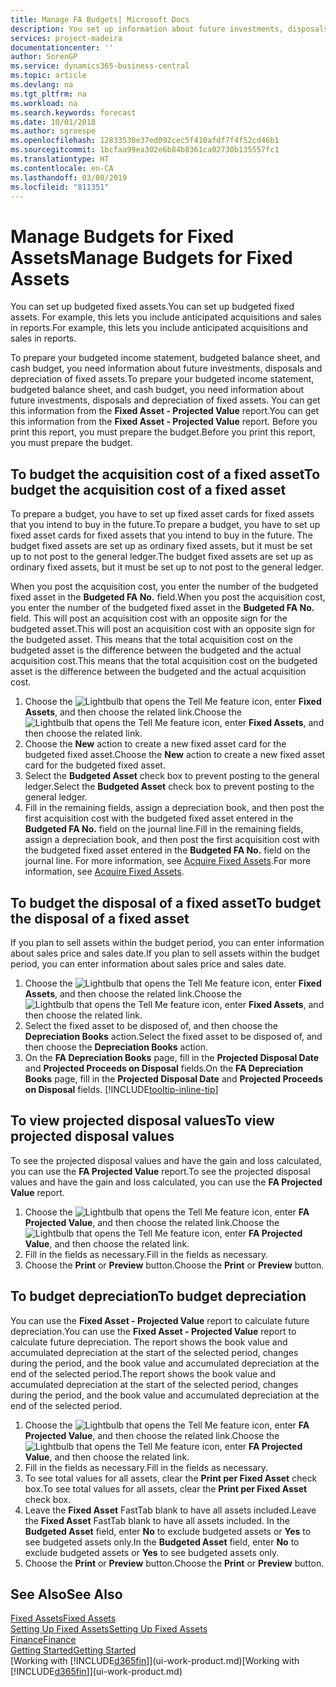 ```yaml
---
title: Manage FA Budgets| Microsoft Docs
description: You set up information about future investments, disposals, and depreciation of fixed assets to help prepare budgets and forecasts.
services: project-madeira
documentationcenter: ''
author: SorenGP
ms.service: dynamics365-business-central
ms.topic: article
ms.devlang: na
ms.tgt_pltfrm: na
ms.workload: na
ms.search.keywords: forecast
ms.date: 10/01/2018
ms.author: sgroespe
ms.openlocfilehash: 12833530e37ed092cec5f410afdf7f4f52cd46b1
ms.sourcegitcommit: 1bcfaa99ea302e6b84b8361ca02730b135557fc1
ms.translationtype: HT
ms.contentlocale: en-CA
ms.lasthandoff: 03/08/2019
ms.locfileid: "811351"
---
```

# <a name="manage-budgets-for-fixed-assets"></a><span data-ttu-id="ecebf-103">Manage Budgets for Fixed Assets</span><span class="sxs-lookup"><span data-stu-id="ecebf-103">Manage Budgets for Fixed Assets</span></span>
<span data-ttu-id="ecebf-104">You can set up budgeted fixed assets.</span><span class="sxs-lookup"><span data-stu-id="ecebf-104">You can set up budgeted fixed assets.</span></span> <span data-ttu-id="ecebf-105">For example, this lets you include anticipated acquisitions and sales in reports.</span><span class="sxs-lookup"><span data-stu-id="ecebf-105">For example, this lets you include anticipated acquisitions and sales in reports.</span></span>  

<span data-ttu-id="ecebf-106">To prepare your budgeted income statement, budgeted balance sheet, and cash budget, you need information about future investments, disposals and depreciation of fixed assets.</span><span class="sxs-lookup"><span data-stu-id="ecebf-106">To prepare your budgeted income statement, budgeted balance sheet, and cash budget, you need information about future investments, disposals and depreciation of fixed assets.</span></span> <span data-ttu-id="ecebf-107">You can get this information from the **Fixed Asset - Projected Value** report.</span><span class="sxs-lookup"><span data-stu-id="ecebf-107">You can get this information from the **Fixed Asset - Projected Value** report.</span></span> <span data-ttu-id="ecebf-108">Before you print this report, you must prepare the budget.</span><span class="sxs-lookup"><span data-stu-id="ecebf-108">Before you print this report, you must prepare the budget.</span></span>  

## <a name="to-budget-the-acquisition-cost-of-a-fixed-asset"></a><span data-ttu-id="ecebf-109">To budget the acquisition cost of a fixed asset</span><span class="sxs-lookup"><span data-stu-id="ecebf-109">To budget the acquisition cost of a fixed asset</span></span>
<span data-ttu-id="ecebf-110">To prepare a budget, you have to set up fixed asset cards for fixed assets that you intend to buy in the future.</span><span class="sxs-lookup"><span data-stu-id="ecebf-110">To prepare a budget, you have to set up fixed asset cards for fixed assets that you intend to buy in the future.</span></span> <span data-ttu-id="ecebf-111">The budget fixed assets are set up as ordinary fixed assets, but it must be set up to not post to the general ledger.</span><span class="sxs-lookup"><span data-stu-id="ecebf-111">The budget fixed assets are set up as ordinary fixed assets, but it must be set up to not post to the general ledger.</span></span>

<span data-ttu-id="ecebf-112">When you post the acquisition cost, you enter the number of the budgeted fixed asset in the **Budgeted FA No.** field.</span><span class="sxs-lookup"><span data-stu-id="ecebf-112">When you post the acquisition cost, you enter the number of the budgeted fixed asset in the **Budgeted FA No.** field.</span></span> <span data-ttu-id="ecebf-113">This will post an acquisition cost with an opposite sign for the budgeted asset.</span><span class="sxs-lookup"><span data-stu-id="ecebf-113">This will post an acquisition cost with an opposite sign for the budgeted asset.</span></span> <span data-ttu-id="ecebf-114">This means that the total acquisition cost on the budgeted asset is the difference between the budgeted and the actual acquisition cost.</span><span class="sxs-lookup"><span data-stu-id="ecebf-114">This means that the total acquisition cost on the budgeted asset is the difference between the budgeted and the actual acquisition cost.</span></span>

1. <span data-ttu-id="ecebf-115">Choose the ![Lightbulb that opens the Tell Me feature](media/ui-search/search_small.png "Tell me what you want to do") icon, enter **Fixed Assets**, and then choose the related link.</span><span class="sxs-lookup"><span data-stu-id="ecebf-115">Choose the ![Lightbulb that opens the Tell Me feature](media/ui-search/search_small.png "Tell me what you want to do") icon, enter **Fixed Assets**, and then choose the related link.</span></span>
2. <span data-ttu-id="ecebf-116">Choose the **New** action to create a new fixed asset card for the budgeted fixed asset.</span><span class="sxs-lookup"><span data-stu-id="ecebf-116">Choose the **New** action to create a new fixed asset card for the budgeted fixed asset.</span></span>
3. <span data-ttu-id="ecebf-117">Select the **Budgeted Asset** check box to prevent posting to the general ledger.</span><span class="sxs-lookup"><span data-stu-id="ecebf-117">Select the **Budgeted Asset** check box to prevent posting to the general ledger.</span></span>
4. <span data-ttu-id="ecebf-118">Fill in the remaining fields, assign a depreciation book, and then post the first acquisition cost with the budgeted fixed asset entered in the **Budgeted FA No.** field on the journal line.</span><span class="sxs-lookup"><span data-stu-id="ecebf-118">Fill in the remaining fields, assign a depreciation book, and then post the first acquisition cost with the budgeted fixed asset entered in the **Budgeted FA No.** field on the journal line.</span></span> <span data-ttu-id="ecebf-119">For more information, see [Acquire Fixed Assets](fa-how-acquire.md).</span><span class="sxs-lookup"><span data-stu-id="ecebf-119">For more information, see [Acquire Fixed Assets](fa-how-acquire.md).</span></span>

## <a name="to-budget-the-disposal-of-a-fixed-asset"></a><span data-ttu-id="ecebf-120">To budget the disposal of a fixed asset</span><span class="sxs-lookup"><span data-stu-id="ecebf-120">To budget the disposal of a fixed asset</span></span>
<span data-ttu-id="ecebf-121">If you plan to sell assets within the budget period, you can enter information about sales price and sales date.</span><span class="sxs-lookup"><span data-stu-id="ecebf-121">If you plan to sell assets within the budget period, you can enter information about sales price and sales date.</span></span>

1. <span data-ttu-id="ecebf-122">Choose the ![Lightbulb that opens the Tell Me feature](media/ui-search/search_small.png "Tell me what you want to do") icon, enter **Fixed Assets**, and then choose the related link.</span><span class="sxs-lookup"><span data-stu-id="ecebf-122">Choose the ![Lightbulb that opens the Tell Me feature](media/ui-search/search_small.png "Tell me what you want to do") icon, enter **Fixed Assets**, and then choose the related link.</span></span>
2. <span data-ttu-id="ecebf-123">Select the fixed asset to be disposed of, and then choose the **Depreciation Books** action.</span><span class="sxs-lookup"><span data-stu-id="ecebf-123">Select the fixed asset to be disposed of, and then choose the **Depreciation Books** action.</span></span>
3. <span data-ttu-id="ecebf-124">On the **FA Depreciation Books** page, fill in the **Projected Disposal Date** and **Projected Proceeds on Disposal** fields.</span><span class="sxs-lookup"><span data-stu-id="ecebf-124">On the **FA Depreciation Books** page, fill in the **Projected Disposal Date** and **Projected Proceeds on Disposal** fields.</span></span> [!INCLUDE[tooltip-inline-tip](includes/tooltip-inline-tip_md.md)]

## <a name="to-view-projected-disposal-values"></a><span data-ttu-id="ecebf-125">To view projected disposal values</span><span class="sxs-lookup"><span data-stu-id="ecebf-125">To view projected disposal values</span></span>
<span data-ttu-id="ecebf-126">To see the projected disposal values and have the gain and loss calculated, you can use the **FA Projected Value** report.</span><span class="sxs-lookup"><span data-stu-id="ecebf-126">To see the projected disposal values and have the gain and loss calculated, you can use the **FA Projected Value** report.</span></span>

1. <span data-ttu-id="ecebf-127">Choose the ![Lightbulb that opens the Tell Me feature](media/ui-search/search_small.png "Tell me what you want to do") icon, enter **FA Projected Value**, and then choose the related link.</span><span class="sxs-lookup"><span data-stu-id="ecebf-127">Choose the ![Lightbulb that opens the Tell Me feature](media/ui-search/search_small.png "Tell me what you want to do") icon, enter **FA Projected Value**, and then choose the related link.</span></span>
2. <span data-ttu-id="ecebf-128">Fill in the fields as necessary.</span><span class="sxs-lookup"><span data-stu-id="ecebf-128">Fill in the fields as necessary.</span></span>
3. <span data-ttu-id="ecebf-129">Choose the **Print** or **Preview** button.</span><span class="sxs-lookup"><span data-stu-id="ecebf-129">Choose the **Print** or **Preview** button.</span></span>

## <a name="to-budget-depreciation"></a><span data-ttu-id="ecebf-130">To budget depreciation</span><span class="sxs-lookup"><span data-stu-id="ecebf-130">To budget depreciation</span></span>
<span data-ttu-id="ecebf-131">You can use the **Fixed Asset - Projected Value** report to calculate future depreciation.</span><span class="sxs-lookup"><span data-stu-id="ecebf-131">You can use the **Fixed Asset - Projected Value** report to calculate future depreciation.</span></span> <span data-ttu-id="ecebf-132">The report shows the book value and accumulated depreciation at the start of the selected period, changes during the period, and the book value and accumulated depreciation at the end of the selected period.</span><span class="sxs-lookup"><span data-stu-id="ecebf-132">The report shows the book value and accumulated depreciation at the start of the selected period, changes during the period, and the book value and accumulated depreciation at the end of the selected period.</span></span>

1. <span data-ttu-id="ecebf-133">Choose the ![Lightbulb that opens the Tell Me feature](media/ui-search/search_small.png "Tell me what you want to do") icon, enter **FA Projected Value**, and then choose the related link.</span><span class="sxs-lookup"><span data-stu-id="ecebf-133">Choose the ![Lightbulb that opens the Tell Me feature](media/ui-search/search_small.png "Tell me what you want to do") icon, enter **FA Projected Value**, and then choose the related link.</span></span>
2. <span data-ttu-id="ecebf-134">Fill in the fields as necessary.</span><span class="sxs-lookup"><span data-stu-id="ecebf-134">Fill in the fields as necessary.</span></span>
3. <span data-ttu-id="ecebf-135">To see total values for all assets, clear the **Print per Fixed Asset** check box.</span><span class="sxs-lookup"><span data-stu-id="ecebf-135">To see total values for all assets, clear the **Print per Fixed Asset** check box.</span></span>
4. <span data-ttu-id="ecebf-136">Leave the **Fixed Asset** FastTab blank to have all assets included.</span><span class="sxs-lookup"><span data-stu-id="ecebf-136">Leave the **Fixed Asset** FastTab blank to have all assets included.</span></span> <span data-ttu-id="ecebf-137">In the **Budgeted Asset** field, enter **No** to exclude budgeted assets or **Yes** to see budgeted assets only.</span><span class="sxs-lookup"><span data-stu-id="ecebf-137">In the **Budgeted Asset** field, enter **No** to exclude budgeted assets or **Yes** to see budgeted assets only.</span></span>
5. <span data-ttu-id="ecebf-138">Choose the **Print** or **Preview** button.</span><span class="sxs-lookup"><span data-stu-id="ecebf-138">Choose the **Print** or **Preview** button.</span></span>

## <a name="see-also"></a><span data-ttu-id="ecebf-139">See Also</span><span class="sxs-lookup"><span data-stu-id="ecebf-139">See Also</span></span>
[<span data-ttu-id="ecebf-140">Fixed Assets</span><span class="sxs-lookup"><span data-stu-id="ecebf-140">Fixed Assets</span></span>](fa-manage.md)  
[<span data-ttu-id="ecebf-141">Setting Up Fixed Assets</span><span class="sxs-lookup"><span data-stu-id="ecebf-141">Setting Up Fixed Assets</span></span>](fa-setup.md)  
[<span data-ttu-id="ecebf-142">Finance</span><span class="sxs-lookup"><span data-stu-id="ecebf-142">Finance</span></span>](finance.md)  
[<span data-ttu-id="ecebf-143">Getting Started</span><span class="sxs-lookup"><span data-stu-id="ecebf-143">Getting Started</span></span>](product-get-started.md)  
<span data-ttu-id="ecebf-144">[Working with [!INCLUDE[d365fin](includes/d365fin_md.md)]](ui-work-product.md)</span><span class="sxs-lookup"><span data-stu-id="ecebf-144">[Working with [!INCLUDE[d365fin](includes/d365fin_md.md)]](ui-work-product.md)</span></span>
